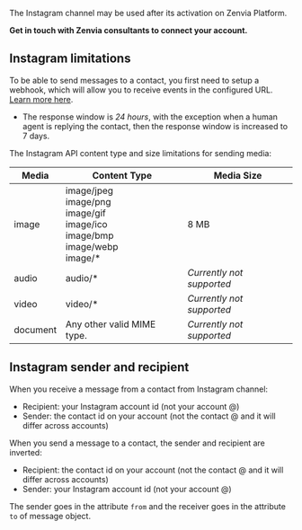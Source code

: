 The Instagram channel may be used after its activation on Zenvia Platform.

**Get in touch with Zenvia consultants to connect your account.**


## Instagram limitations

To be able to send messages to a contact, you first need to setup a webhook, which will allow you to receive events in the configured URL. [Learn more here](#tag/Webhooks).

* The response window is *24 hours*, with the exception when a human agent is replying the contact, then the response window is increased to 7 days.

The Instagram API content type and size limitations for sending media:

| Media | Content Type | Media Size |
|---|---|---|
| image | image/jpeg<br>image/png<br>image/gif<br>image/ico<br>image/bmp<br>image/webp<br>image/* | 8 MB |
| audio | audio/* | *Currently not supported* |
| video | video/* | *Currently not supported* |
| document | Any other valid MIME type. | *Currently not supported* |


## Instagram sender and recipient

When you receive a message from a contact from Instagram channel:

* Recipient: your Instagram account id (not your account @)
* Sender: the contact id on your account (not the contact @ and it will differ across accounts)

When you send a message to a contact, the sender and recipient are inverted:

* Recipient: the contact id on your account (not the contact @ and it will differ across accounts)
* Sender: your Instagram account id (not your account @)

The sender goes in the attribute `from` and the receiver goes in the attribute `to` of message object.
